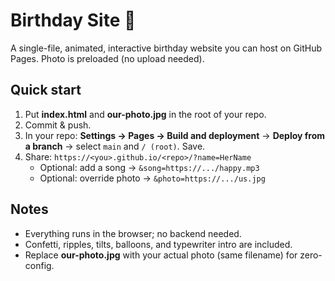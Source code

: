 # Birthday Site 🎂

A single-file, animated, interactive birthday website you can host on GitHub Pages. Photo is preloaded (no upload needed).

## Quick start
1. Put **index.html** and **our-photo.jpg** in the root of your repo.
2. Commit & push.
3. In your repo: **Settings → Pages → Build and deployment** → **Deploy from a branch** → select `main` and `/ (root)`. Save.
4. Share: `https://<you>.github.io/<repo>/?name=HerName`
   - Optional: add a song → `&song=https://.../happy.mp3`
   - Optional: override photo → `&photo=https://.../us.jpg`

## Notes
- Everything runs in the browser; no backend needed.
- Confetti, ripples, tilts, balloons, and typewriter intro are included.
- Replace **our-photo.jpg** with your actual photo (same filename) for zero-config.

